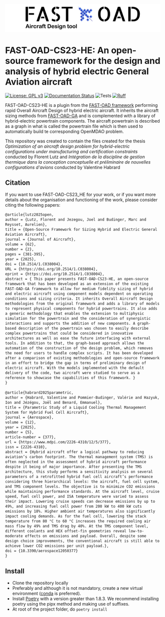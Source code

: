 ![](FAST_OAD_logo.jpg) 

FAST-OAD-CS23-HE: An open-source framework for the design and analysis of hybrid electric General Aviation aircraft
======================================================================================
[![License: GPL v3](https://img.shields.io/badge/License-GPLv3-blue.svg)](https://www.gnu.org/licenses/gpl-3.0)
[![Documentation Status](https://readthedocs.org/projects/fast-oad-cs23-he/badge/?version=stable)](https://fast-oad-cs23-he.readthedocs.io/)
![Tests](https://github.com/florentLutz/FAST-OAD-CS23-HE/workflows/Tests/badge.svg)
[![Ruff](https://img.shields.io/endpoint?url=https://raw.githubusercontent.com/astral-sh/ruff/main/assets/badge/v2.json)](https://github.com/astral-sh/ruff)

FAST-OAD-CS23-HE is a plugin from the [FAST-OAD framework](https://github.com/fast-aircraft-design/FAST-OAD) performing rapid Overall Aircraft Design of hybrid electric aircraft. It inherits the aircraft sizing methods from [FAST-OAD-GA](https://github.com/supaero-aircraft-design/FAST-GA) and is complemented with a library of hybrid-electric powertrain components. The aircraft powertrain is described as a graph in what is called the powertrain file which is then used to automatically build te corresponding OpenMDAO problem.

This repository was created to contain the files created for the thesis *Optimization of an 
aircraft design problem for hybrid-electric configurations
under manufacturing and certification constraints* conducted by Florent Lutz and *Intégration de la discipline de gestion 
thermique dans la conception conceptuelle et préliminaire de nouvelles configurations d'avions* conducted by Valentine Habrard

Citation
--------

If you want to use FAST-OAD-CS23_HE for your work, or if you want more details about the organisation and functioning of the work, please consider citing the following papers:

```
@article{lutz2025open,
author = {Lutz, Florent and Jezegou, Joel and Budinger, Marc and Reysset, Aurelien},
title = {Open-Source Framework for Sizing Hybrid and Electric General Aviation Aircraft},
journal = {Journal of Aircraft},
volume = {62},
number = {2},
pages = {381-395},
year = {2025},
doi = {10.2514/1.C038004},
URL = {https://doi.org/10.2514/1.C038004},
eprint = {https://doi.org/10.2514/1.C038004},
abstract = { This paper presents FAST-OAD-CS23-HE, an open-source framework that has been developed as an extension of the existing FAST-OAD-GA framework to allow for medium fidelity sizing of hybrid and electric aircraft using component models dependent on operating conditions and sizing criteria. It inherits Overall Aircraft Design methodologies from the original framework and adds a library of models to represent physical components for hybrid powertrains. It also adds a generic methodology that enables the extension to multiphysic simulation for the powertrain and the consideration of synergistic interactions and supports the addition of new components. A graph-based description of the powertrain was chosen to easily describe complex powertrains that could be considered in innovative architectures as well as ease the future interfacing with external tools. In addition to that, the graph-based approach allows the automation of the construction of the design problem, which removes the need for users to handle complex scripts. It has been developed after a comparison of existing methodologies and open-source framework in an effort to bridge the gap in terms of preliminary design of electric aircraft. With the models implemented with the default delivery of the code, two aircraft were studied to serve as a reference to showcase the capabilities of this framework. }
}

@article{habrard2025parametric,
author = {Habrard, Valentine and Pommier-Budinger, Valérie and Hazyuk, Ion and Jézégou, Joël and Benard, Emmanuel},
title = {Parametric Study of a Liquid Cooling Thermal Management System for Hybrid Fuel Cell Aircraft},
journal = {Aerospace},
volume = {12},
year = {2025},
number = {5},
article-number = {377},
url = {https://www.mdpi.com/2226-4310/12/5/377},
issn = {2226-4310},
abstract = {Hybrid aircraft offer a logical pathway to reducing aviation’s carbon footprint. The thermal management system (TMS) is often neglected in the assessment of hybrid aircraft performance despite it being of major importance. After presenting the TMS architecture, this study performs a sensitivity analysis on several parameters of a retrofitted hybrid fuel cell aircraft’s performance considering three hierarchical levels: the aircraft, fuel cell system, and TMS component levels. The objective is to minimize CO2 emissions while maintaining performance standards. At the aircraft level, cruise speed, fuel cell power, and ISA temperature were varied to assess their impact. Lowering cruise speeds can decrease emissions by up to 49%, and increasing fuel cell power from 200 kW to 400 kW cuts emissions by 18%. Higher ambient air temperatures also significantly impact cooling demands. As for the fuel cell, lowering the stack temperature from 80 °C to 60 °C increases the required cooling air mass flow by 49% and TMS drag by 40%. At the TMS component level, different coolants and HEX offset-fin geometries reveal low-to-moderate effects on emissions and payload. Overall, despite some design choice improvements, the conventional aircraft is still able to achieve lower CO2 emissions per unit payload.},
doi = {10.3390/aerospace12050377}
}
```

Install
-------

* Clone the repository locally
* Preferably and although it is not mandatory, create a new virtual environment ([conda](https://docs.conda.io/en/latest/) is preferred).
* Install [Poetry](https://python-poetry.org/docs/) with a version greater than 1.8.3. We recommend installing poetry using the pipx method and making use of suffixes.
* At root of the project folder, do `poetry install`
